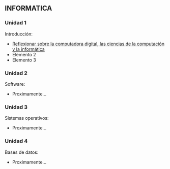 ## INFORMATICA
### Unidad 1
Introducción:
- [Reflexionar sobre la computadora digital, las ciencias de la computación y la informática](Practica1.md)
- Elemento 2
- Elemento 3

### Unidad 2
Software:
- Proximamente...

### Unidad 3
Sistemas operativos:
- Proximamente...

### Unidad 4
Bases de datos:
- Proximamente...
